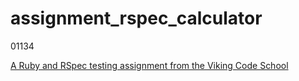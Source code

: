 # assignment_rspec_calculator

01134

[A Ruby and RSpec testing assignment from the Viking Code School](http://www.vikingcodeschool.com)
